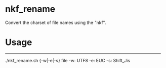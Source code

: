 nkf_rename
==========

Convert the charset of file names using the "nkf".


# Usage

***

./nkf_rename.sh {-w|-e|-s} file
-w: UTF8  -e: EUC  -s: Shift_Jis
